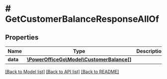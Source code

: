 # # GetCustomerBalanceResponseAllOf

## Properties

Name | Type | Description | Notes
------------ | ------------- | ------------- | -------------
**data** | [**\PowerOfficeGo\Model\CustomerBalance[]**](CustomerBalance.md) |  | [optional]

[[Back to Model list]](../../README.md#models) [[Back to API list]](../../README.md#endpoints) [[Back to README]](../../README.md)
